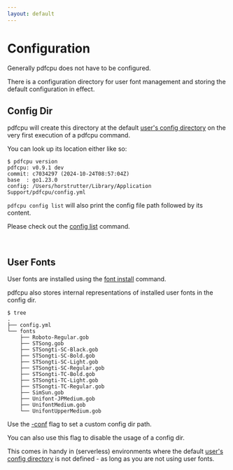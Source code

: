 ```yaml
---
layout: default
---
```


# Configuration

Generally pdfcpu does not have to be configured.

There is a configuration directory for user font management and storing the default configuration in effect.


## Config Dir

pdfcpu will create this directory at the default [user's config directory](https://golang.org/pkg/os/#UserConfigDir) on the very first execution of a pdfcpu command.

You can look up its location either like so:

```
$ pdfcpu version
pdfcpu: v0.9.1 dev
commit: c7034297 (2024-10-24T08:57:04Z)
base  : go1.23.0
config: /Users/horstrutter/Library/Application Support/pdfcpu/config.yml
```

`pdfcpu config list` will also print the config file path followed by its content.

Please check out the [config list](../config/config_list.md) command.

<br>

## User Fonts

User fonts are installed using the [font install](../fonts/fonts_install.md) command.

pdfcpu also stores internal representations of installed user fonts in the config dir.

```
$ tree
.
├── config.yml
└── fonts
    ├── Roboto-Regular.gob
    ├── STSong.gob
    ├── STSongti-SC-Black.gob
    ├── STSongti-SC-Bold.gob
    ├── STSongti-SC-Light.gob
    ├── STSongti-SC-Regular.gob
    ├── STSongti-TC-Bold.gob
    ├── STSongti-TC-Light.gob
    ├── STSongti-TC-Regular.gob
    ├── SimSun.gob
    ├── Unifont-JPMedium.gob
    ├── UnifontMedium.gob
    └── UnifontUpperMedium.gob
```

Use the [-conf](common_flags.md) flag to set a custom config dir path.

You can also use this flag to disable the usage of a config dir.

This comes in handy in (serverless) environments where the default [user's config directory](https://golang.org/pkg/os/#UserConfigDir) is not defined - as long as you are not using user fonts.
